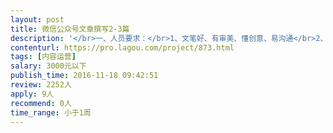 ```yaml
---                
layout: post       
title: 微信公众号文章撰写2-3篇           
description: '</br>一、人员要求：</br>1、文笔好、有审美、懂创意、易沟通</br>2、内容运营周期为5-7天，需要提供文案2-3篇</br>3、文笔贴近原有公众号风格，文案内容及素材需要紧贴时事热点</br>4、内容参考可以查看“金海社区”微信号</br>'     
contenturl: https://pro.lagou.com/project/873.html      
tags: [内容运营]            
salary: 3000元以下          
publish_time: 2016-11-18 09:42:51         
review: 2252人                   
apply: 9人                   
recommend: 0人                   
time_range: 小于1周              
---                 
```

